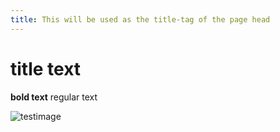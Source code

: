 ```yaml
---
title: This will be used as the title-tag of the page head
---
```


title text
=====

**bold text**
regular text

![testimage](https://user-images.githubusercontent.com/77072787/130657505-3359513c-c8b9-472b-a3ed-39123e65964d.jpg)


